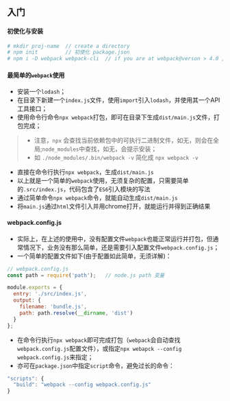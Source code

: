 ## 入门

#### 初使化与安装

```bash
# mkdir proj-name  // create a directory    
# npm init         // 初使化 package.json 
# npm i -D webpack webpack-cli  // if you are at webpack@verson > 4.0 ,you should install webpack-cli
```

#### 最简单的`webpack`使用

* 安装一个`lodash`；
* 在目录下新建一个`index.js`文件，使用`import`引入`lodash`，并使用其一个API工具接口；
* 使用命令行命令`npx webpack`打包，即可在目录下生成`dist/main.js`文件，打包完成；

> * 注意，`npx` 会查找当前依赖包中的可执行二进制文件，如无，则会在全局;`node_modules`中查找，如无，会提示安装；
> * 如 `./node_modules/.bin/webpack -v` 简化成 `npx webpack -v`

* 直接在命令行执行`npx webpack`，生成`dist/main.js`
* 以上就是一个简单的`webpack`使用，无须复杂的配置，只需要简单的`.src/index.js`，代码包含了`ES6`引入模块的写法
* 通过简单命令`npx webpack`命令，就能自动生成`dist/main.js`
* 将`main.js`通过`html`文件引入并用chrome打开，就能运行并得到正确结果


#### webpack.config.js

* 实际上，在上述的使用中，没有配置文件`webpack`也能正常运行并打包，但通常情况下，业务没有那么简单，还是需要引入配置文件`webpack.config.js`；
* 一个简单的配置文件如下(由于配置如此简单，无须详解)：

```js
// webpack.config.js
const path = require('path');   // node.js path 变量

module.exports = {
  entry: './src/index.js',
  output: {
    filename: 'bundle.js',
    path: path.resolve(__dirname, 'dist')
  }
};
```


* 在命令行执行`npx webpack`即可完成打包（`webpack`会自动查找`webpack.config.js`配置文件），或指定`npx webapck --config webpack.config.js`来指定；
* 亦可在`package.json`中指定`script`命令，避免过长的命令：

```js
"scripts": {
  "build": "webpack --config webpack.config.js"
}
```



